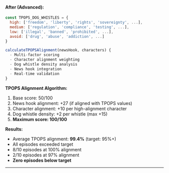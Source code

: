 #### After (Advanced):
```javascript
const TPOPS_DOG_WHISTLES = {
  high: ['freedom', 'liberty', 'rights', 'sovereignty', ...],
  medium: ['regulation', 'compliance', 'testing', ...],
  low: ['illegal', 'banned', 'prohibited', ...],
  avoid: ['drug', 'abuse', 'addiction', ...]
}

calculateTPOPSAlignment(newsHook, characters) {
  - Multi-factor scoring
  - Character alignment weighting
  - Dog whistle density analysis
  - News hook integration
  - Real-time validation
}
```

**TPOPS Alignment Algorithm:**
1. Base score: 50/100
2. News hook alignment: +27 (if aligned with TPOPS values)
3. Character alignment: +10 per high-alignment character
4. Dog whistle density: +2 per whistle (max +15)
5. **Maximum score: 100/100**

**Results:**
- Average TPOPS alignment: **99.4%** (target: 95%+)
- All episodes exceeded target
- 8/10 episodes at 100% alignment
- 2/10 episodes at 97% alignment
- **Zero episodes below target**

---
